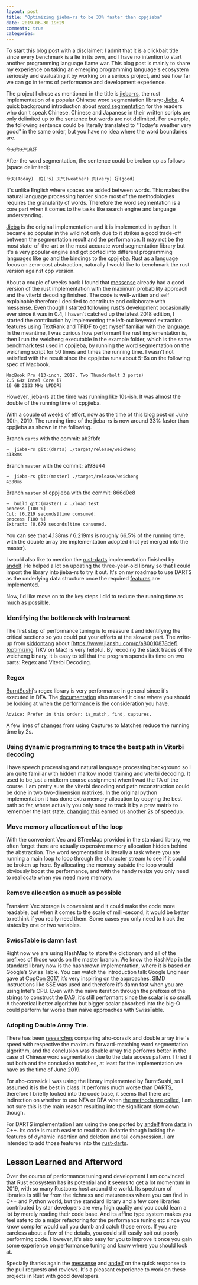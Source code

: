 ```yaml
---
layout: post
title: "Optimizing jieba-rs to be 33% faster than cppjieba"
date: 2019-06-30 19:29 
comments: true
categories: 
---
```

To start this blog post with a disclaimer: I admit that it is a clickbait title since every benchmark is a lie in its own, and I have no intention to start another programming language flame war. This blog post is mainly to share my experience on taking an emerging programming language's ecosystem seriously and evaluating it by working on a serious project, and see how far we can go in terms of performance and development experience.

The project I chose as mentioned in the title is [jieba-rs](https://github.com/messense/jieba-rs), the rust implementation of a popular Chinese word segmentation library: [Jieba](https://github.com/fxsjy/jieba). A quick background introduction about [word segmentation](https://en.wikipedia.org/wiki/Text_segmentation#Word_segmentation) for the readers who don't speak Chinese. Chinese and Japanese in their written scripts are only delimited up to the sentence but words are not delimited. For example, the following sentence could be literally translated to "Today's weather very good" in the same order, but you have no idea where the word boundaries are.

```
今天的天气真好
```

After the word segmentation, the sentence could be broken up as follows (space delimited):

```
今天(Today)  的('s) 天气(weather) 真(very) 好(good)
```

It's unlike English where spaces are added between words. This makes the natural language processing harder since most of the methodologies requires the granularity of words. Therefore the word segmentation is a core part when it comes to the tasks like search engine and language understanding. 

[Jieba](https://github.com/fxsjy/jieba) is the original implementation and it is implemented in python. It became so popular in the wild not only due to it strikes a good trade-off between the segmentation result and the performance. It may not be the most state-of-the-art or the most accurate word segmentation library but it's a very popular engine and got ported into different programming languages like [go](https://github.com/wangbin/jiebago) and the bindings to the [cppjieba](https://github.com/yanyiwu/cppjieba). Rust as a language focus on zero-cost abstraction, naturally I would like to benchmark the rust version against cpp version.

About a couple of weeks back I found that [messense](https://github.com/messense/) already had a good version of the rust implementation with the  maximum probability approach and the viterbi decoding finished. The code is well-written and self explainable therefore I decided to contribute and collaborate with messense. Even though I started following rust's development occasionally ever since it was in 0.4, I haven't catched up the latest 2018 edition, I started the contribution by implementing the left-out keyword extraction features using TextRank and TFIDF to get myself familiar with the language. In the meantime, I was curious how performant the rust implementation is, then I run the weicheng executable in the example folder, which is the same benchmark test used in cppjieba, by running the word segmentation on the weicheng script for 50 times and times the running time. I wasn't not satisfied with the result since the cppjieba runs about 5-6s on the following spec of Macbook.

```
MacBook Pro (13-inch, 2017, Two Thunderbolt 3 ports)
2.5 GHz Intel Core i7
16 GB 2133 MHz LPDDR3
```

However, jieba-rs at the time was running like 10s-ish. It was almost the double of the running time of cppjieba. 

With a couple of weeks of effort, now as the time of this blog post on June 30th, 2019. The running time of the jieba-rs is now around 33% faster than cppjieba as shown in the following.

Branch `darts` with the commit: ab2fbfe
```
➜  jieba-rs git:(darts) ./target/release/weicheng
4138ms
```

Branch `master` with the commit: a198e44
```
➜  jieba-rs git:(master) ./target/release/weicheng
4330ms
```

Branch `master` of cppjieba with the commit: 866d0e8
```
➜  build git:(master) ✗ ./load_test
process [100 %]
Cut: [6.219 seconds]time consumed.
process [100 %]
Extract: [0.679 seconds]time consumed.
```

You can see that 4.138ms / 6.219ms is roughly 66.5% of the running time, with the double array trie implementation adopted (not yet merged into the master).

I would also like to mention the [rust-darts](https://github.com/andelf/rust-darts) implementation finished by [andelf](https://github.com/andelf/). He helped a lot on updating the three-year-old library so that I could import the library into jieba-rs to try it out. It's on my roadmap to use DARTS as the underlying data structure once the required [features](https://github.com/andelf/rust-darts/issues/24) are implemented.

Now, I'd like move on to the key steps I did to reduce the running time as much as possible.


### Identifying the bottleneck with Instrument
The first step of performance tuning is to measure it and identifying the critical sections so you could put your efforts at the slowest part. The write-up from [siddontang](https://github.com/siddontang) about [https://www.jianshu.com/p/a80010878def](optimizing TiKV on Mac) is very helpful. By recoding the stack traces of the weicheng binary, it is easy to tell that the program spends its time on two parts: Regex and Viterbi Decoding.

### Regex
[BurntSushi](https://github.com/BurntSushi)'s regex library is very performance in general since it's executed in DFA. The [documentation](https://github.com/rust-lang/regex/blob/master/PERFORMANCE.md) also marked it clear where you should be looking at when the performance is the consideration you have. 

```
Advice: Prefer in this order: is_match, find, captures.
```

A few lines of [changes](https://github.com/messense/jieba-rs/commit/3d013211f3d76d00680f6f670c4f96b808f43571) from using Captures to Matches reduce the running time by 2s.

### Using dynamic programming to trace the best path in Viterbi decoding
I have speech processing and natural language processing background so I am quite familiar with hidden markov model training and viterbi decoding. It used to be just a midterm course assignment when I wad the TA of the course. I am pretty sure the viterbi decoding and path reconstruction could be done in two two-dimension matrixes. In the original python implementation it has done extra memory allocation by copying the best path so far, where actually you only need to track it by a prev matrix to remember the last state. 
[changing this](https://github.com/messense/jieba-rs/commit/2d1418092f595a3799d2d90f7a314b6855898261) earned us another 2s of speedup.

### Move memory allocation out of the loop

With the convenient Vec and BTreeMap provided in the standard library, we often forget there are actually expensive memory allocation hidden behind the abstraction. The word segmentation is literally a task where you ate running a main loop to loop through the character stream to see if it could be broken up here. By allocating the memory outside the loop would obviously boost the performance, and with the handy resize you only need to reallocate when you need more memory.

### Remove allocation as much as possible

Transient Vec storage is convenient and it could make the code more readable, but when it comes to the scale of milli-second, it would be better to rethink if you really need them. Some cases you only need to track the states by one or two variables.


### SwissTable is damn fast

Right now we are using HashMap to store the dictionary and all of the prefixes of those words on the master branch. We know the HashMap in the standard library now is the hashbrown implementation, where it is based on Google’s Swiss Table. You can watch the introduction talk Google Engineer gave at 
[CppCon 2017](https://www.youtube.com/watch?v=ncHmEUmJZf4), it’s very inspiring on the approaches. SIMD instructions like SSE was used and therefore it’s damn fast when you are using Intel’s CPU. Even with the naive iteration through the prefixes of the strings to construct the DAG, it’s still performant since the scalar is so small. A theoretical better algorithm but bigger scalar absorbed into the big-O could perform far worse than naive approaches with SwissTable.


### Adopting Double Array Trie.
There has been [researches](http://www.hankcs.com/program/algorithm/double-array-trie-vs-aho-corasick-double-array-trie.html) comparing aho-corasik and double array trie 's speed with respective the maximum forward-matching word segmentation algorithm, and the conclusion was double array trie performs better in the case of Chinese word segmentation due to the data access pattern. I tried it out both and the conclusion matches, at least for the implementation we have as the time of June 2019.

For aho-corasick I was using the library implemented by BurntSushi, so I assumed it is the best in class. It performs much worse than DARTS, therefore I briefly looked into the code base, it seems that there are indirection on whether to use NFA or DFA when [the methods are called](https://github.com/BurntSushi/aho-corasick/blob/master/src/ahocorasick.rs#L1001), I am not sure this is the main reason resulting into the significant slow down though.

For DARTS implementation I am using the one ported by [andelf](https://github.com/andelf/) from [darts](http://chasen.org/~taku/software/darts/) in C++. Its code is much easier to read than libdatrie though lacking the features of dynamic insertion and deletion and tail compression. I am intended to add those features into the [rust-darts](https://github.com/andelf/rust-darts). 

## Lesson Learned and Afterword
Over the course of performance tuning and development I am convinced that Rust ecosystem has its potential and it seems to get a lot momentum in 2019, with so many Rustcons host around the world. Its spectrum of libraries is still far from the richness and matureness where you can find in C++ and Python world, but the standard library and a few core libraries contributed by star developers are very high quality and you could learn a lot by merely reading their code base. And its affine type system makes you feel safe to do a major refactoring for the performance tuning etc since you know compiler would call you dumb and catch those errors. If you are careless about a few of the details, you could still easily spit out poorly performing code. However, it's also easy for you to improve it once you gain some experience on performance tuning and know where you should look at.

Specially thanks again the [messense](https://github.com/messense/) and [andelf](https://github.com/andelf/) on the quick response to the pull requests and reviews. It's a pleasant experience to work on these projects in Rust with good developers.
